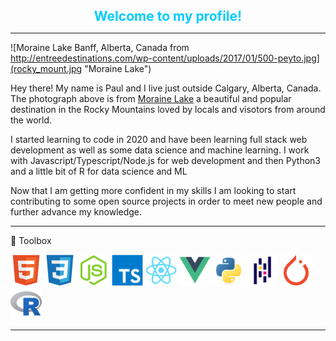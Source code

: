 <div>
<h2 style='color: #0CF; text-align: center; margin-bottom: 0; padding: 0;'>Welcome to my profile!</h2>
<hr />

![Moraine Lake Banff, Alberta, Canada from http://entreedestinations.com/wp-content/uploads/2017/01/500-peyto.jpg](rocky_mount.jpg "Moraine Lake")

<p>
Hey there! My name is Paul and I live just outside Calgary, Alberta, Canada. The photograph above is from <a href='https://www.banfflakelouise.com/moraine-lake'>Moraine Lake</a> a beautiful and popular destination in the Rocky Mountains loved by locals and visotors from around the world.
</p>

<p>
I started learning to code in 2020 and have been learning full stack web development as well as some data science and machine learning. I work with Javascript/Typescript/Node.js for web development and then Python3 and a little bit of R for data science and ML
</p>
<p>
Now that I am getting more confident in my skills I am looking to start contributing to some open source projects in order to meet new people and further advance my knowledge.
</p>

---

🧰 Toolbox

<img src="https://raw.githubusercontent.com/devicons/devicon/master/icons/html5/html5-original.svg" alt="HTML5 logo" width="50" height="50"/> 

<img src="https://raw.githubusercontent.com/devicons/devicon/master/icons/css3/css3-original.svg" alt="CSS Logo" width="50" height="50"/>

<img src="https://raw.githubusercontent.com/devicons/devicon/master/icons/nodejs/nodejs-original.svg" alt="Node Logo" width="50" height="50"/>

<img src="https://raw.githubusercontent.com/devicons/devicon/master/icons/typescript/typescript-original.svg" alt="Typescript Logo" width="50" height="50"/>

<img src="https://raw.githubusercontent.com/devicons/devicon/master/icons/react/react-original.svg" alt="React Logo" width="50" height="50"/>

<img src="https://raw.githubusercontent.com/devicons/devicon/master/icons/vuejs/vuejs-original.svg" alt="Vue Logo" width="50" height="50"/>

<img src="https://raw.githubusercontent.com/devicons/devicon/master/icons/python/python-original.svg" alt="Python Logo" width="50" height="50"/>

<img src="https://raw.githubusercontent.com/devicons/devicon/master/icons/pandas/pandas-original.svg" alt="Pandas Logo" width="50" height="50"/>

<img src="https://raw.githubusercontent.com/devicons/devicon/master/icons/pytorch/pytorch-original.svg" alt="Pytorch Logo" width="50" height="50"/>

<img src="https://raw.githubusercontent.com/devicons/devicon/master/icons/r/r-original.svg" alt="R Logo" width="50" height="50"/>

---
</div>
